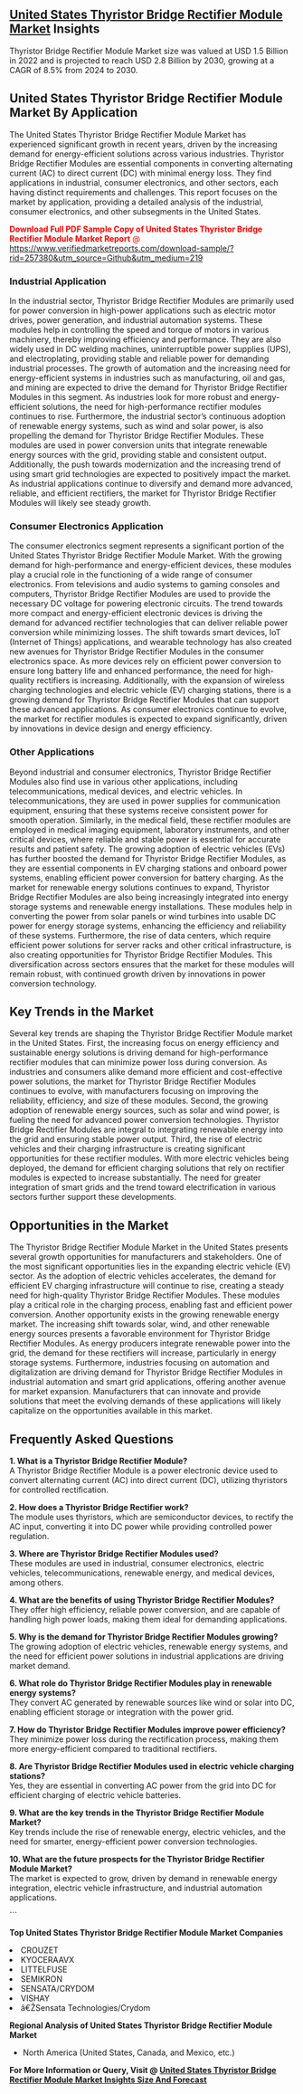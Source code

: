 <h2><a href="https://www.verifiedmarketreports.com/download-sample/?rid=257380&amp;utm_source=Github&amp;utm_medium=219" target="_blank">United States Thyristor Bridge Rectifier Module Market</a> Insights</h2><p>Thyristor Bridge Rectifier Module Market size was valued at USD 1.5 Billion in 2022 and is projected to reach USD 2.8 Billion by 2030, growing at a CAGR of 8.5% from 2024 to 2030.</p><p> <h2>United States Thyristor Bridge Rectifier Module Market By Application</h2> The United States Thyristor Bridge Rectifier Module Market has experienced significant growth in recent years, driven by the increasing demand for energy-efficient solutions across various industries. Thyristor Bridge Rectifier Modules are essential components in converting alternating current (AC) to direct current (DC) with minimal energy loss. They find applications in industrial, consumer electronics, and other sectors, each having distinct requirements and challenges. This report focuses on the market by application, providing a detailed analysis of the industrial, consumer electronics, and other subsegments in the United States. <p><span class=""><span style="color: #ff0000;"><strong>Download Full PDF Sample Copy of United States Thyristor Bridge Rectifier Module Market Report</strong> @ </span><a href="https://www.verifiedmarketreports.com/download-sample/?rid=257380&amp;utm_source=Github&amp;utm_medium=219" target="_blank">https://www.verifiedmarketreports.com/download-sample/?rid=257380&amp;utm_source=Github&amp;utm_medium=219</a></span></p> <h3>Industrial Application</h3> In the industrial sector, Thyristor Bridge Rectifier Modules are primarily used for power conversion in high-power applications such as electric motor drives, power generation, and industrial automation systems. These modules help in controlling the speed and torque of motors in various machinery, thereby improving efficiency and performance. They are also widely used in DC welding machines, uninterruptible power supplies (UPS), and electroplating, providing stable and reliable power for demanding industrial processes. The growth of automation and the increasing need for energy-efficient systems in industries such as manufacturing, oil and gas, and mining are expected to drive the demand for Thyristor Bridge Rectifier Modules in this segment. As industries look for more robust and energy-efficient solutions, the need for high-performance rectifier modules continues to rise. Furthermore, the industrial sector’s continuous adoption of renewable energy systems, such as wind and solar power, is also propelling the demand for Thyristor Bridge Rectifier Modules. These modules are used in power conversion units that integrate renewable energy sources with the grid, providing stable and consistent output. Additionally, the push towards modernization and the increasing trend of using smart grid technologies are expected to positively impact the market. As industrial applications continue to diversify and demand more advanced, reliable, and efficient rectifiers, the market for Thyristor Bridge Rectifier Modules will likely see steady growth. <h3>Consumer Electronics Application</h3> The consumer electronics segment represents a significant portion of the United States Thyristor Bridge Rectifier Module Market. With the growing demand for high-performance and energy-efficient devices, these modules play a crucial role in the functioning of a wide range of consumer electronics. From televisions and audio systems to gaming consoles and computers, Thyristor Bridge Rectifier Modules are used to provide the necessary DC voltage for powering electronic circuits. The trend towards more compact and energy-efficient electronic devices is driving the demand for advanced rectifier technologies that can deliver reliable power conversion while minimizing losses. The shift towards smart devices, IoT (Internet of Things) applications, and wearable technology has also created new avenues for Thyristor Bridge Rectifier Modules in the consumer electronics space. As more devices rely on efficient power conversion to ensure long battery life and enhanced performance, the need for high-quality rectifiers is increasing. Additionally, with the expansion of wireless charging technologies and electric vehicle (EV) charging stations, there is a growing demand for Thyristor Bridge Rectifier Modules that can support these advanced applications. As consumer electronics continue to evolve, the market for rectifier modules is expected to expand significantly, driven by innovations in device design and energy efficiency. <h3>Other Applications</h3> Beyond industrial and consumer electronics, Thyristor Bridge Rectifier Modules also find use in various other applications, including telecommunications, medical devices, and electric vehicles. In telecommunications, they are used in power supplies for communication equipment, ensuring that these systems receive consistent power for smooth operation. Similarly, in the medical field, these rectifier modules are employed in medical imaging equipment, laboratory instruments, and other critical devices, where reliable and stable power is essential for accurate results and patient safety. The growing adoption of electric vehicles (EVs) has further boosted the demand for Thyristor Bridge Rectifier Modules, as they are essential components in EV charging stations and onboard power systems, enabling efficient power conversion for battery charging. As the market for renewable energy solutions continues to expand, Thyristor Bridge Rectifier Modules are also being increasingly integrated into energy storage systems and renewable energy installations. These modules help in converting the power from solar panels or wind turbines into usable DC power for energy storage systems, enhancing the efficiency and reliability of these systems. Furthermore, the rise of data centers, which require efficient power solutions for server racks and other critical infrastructure, is also creating opportunities for Thyristor Bridge Rectifier Modules. This diversification across sectors ensures that the market for these modules will remain robust, with continued growth driven by innovations in power conversion technology. <h2>Key Trends in the Market</h2> Several key trends are shaping the Thyristor Bridge Rectifier Module market in the United States. First, the increasing focus on energy efficiency and sustainable energy solutions is driving demand for high-performance rectifier modules that can minimize power loss during conversion. As industries and consumers alike demand more efficient and cost-effective power solutions, the market for Thyristor Bridge Rectifier Modules continues to evolve, with manufacturers focusing on improving the reliability, efficiency, and size of these modules. Second, the growing adoption of renewable energy sources, such as solar and wind power, is fueling the need for advanced power conversion technologies. Thyristor Bridge Rectifier Modules are integral to integrating renewable energy into the grid and ensuring stable power output. Third, the rise of electric vehicles and their charging infrastructure is creating significant opportunities for these rectifier modules. With more electric vehicles being deployed, the demand for efficient charging solutions that rely on rectifier modules is expected to increase substantially. The need for greater integration of smart grids and the trend toward electrification in various sectors further support these developments. <h2>Opportunities in the Market</h2> The Thyristor Bridge Rectifier Module Market in the United States presents several growth opportunities for manufacturers and stakeholders. One of the most significant opportunities lies in the expanding electric vehicle (EV) sector. As the adoption of electric vehicles accelerates, the demand for efficient EV charging infrastructure will continue to rise, creating a steady need for high-quality Thyristor Bridge Rectifier Modules. These modules play a critical role in the charging process, enabling fast and efficient power conversion. Another opportunity exists in the growing renewable energy market. The increasing shift towards solar, wind, and other renewable energy sources presents a favorable environment for Thyristor Bridge Rectifier Modules. As energy producers integrate renewable power into the grid, the demand for these rectifiers will increase, particularly in energy storage systems. Furthermore, industries focusing on automation and digitalization are driving demand for Thyristor Bridge Rectifier Modules in industrial automation and smart grid applications, offering another avenue for market expansion. Manufacturers that can innovate and provide solutions that meet the evolving demands of these applications will likely capitalize on the opportunities available in this market. <h2>Frequently Asked Questions</h2> <p><strong>1. What is a Thyristor Bridge Rectifier Module?</strong><br> A Thyristor Bridge Rectifier Module is a power electronic device used to convert alternating current (AC) into direct current (DC), utilizing thyristors for controlled rectification.</p> <p><strong>2. How does a Thyristor Bridge Rectifier work?</strong><br> The module uses thyristors, which are semiconductor devices, to rectify the AC input, converting it into DC power while providing controlled power regulation.</p> <p><strong>3. Where are Thyristor Bridge Rectifier Modules used?</strong><br> These modules are used in industrial, consumer electronics, electric vehicles, telecommunications, renewable energy, and medical devices, among others.</p> <p><strong>4. What are the benefits of using Thyristor Bridge Rectifier Modules?</strong><br> They offer high efficiency, reliable power conversion, and are capable of handling high power loads, making them ideal for demanding applications.</p> <p><strong>5. Why is the demand for Thyristor Bridge Rectifier Modules growing?</strong><br> The growing adoption of electric vehicles, renewable energy systems, and the need for efficient power solutions in industrial applications are driving market demand.</p> <p><strong>6. What role do Thyristor Bridge Rectifier Modules play in renewable energy systems?</strong><br> They convert AC generated by renewable sources like wind or solar into DC, enabling efficient storage or integration with the power grid.</p> <p><strong>7. How do Thyristor Bridge Rectifier Modules improve power efficiency?</strong><br> They minimize power loss during the rectification process, making them more energy-efficient compared to traditional rectifiers.</p> <p><strong>8. Are Thyristor Bridge Rectifier Modules used in electric vehicle charging stations?</strong><br> Yes, they are essential in converting AC power from the grid into DC for efficient charging of electric vehicle batteries.</p> <p><strong>9. What are the key trends in the Thyristor Bridge Rectifier Module Market?</strong><br> Key trends include the rise of renewable energy, electric vehicles, and the need for smarter, energy-efficient power conversion technologies.</p> <p><strong>10. What are the future prospects for the Thyristor Bridge Rectifier Module Market?</strong><br> The market is expected to grow, driven by demand in renewable energy integration, electric vehicle infrastructure, and industrial automation applications.</p> ```</p><p><strong>Top United States Thyristor Bridge Rectifier Module Market Companies</strong></p><div data-test-id=""><p><li>CROUZET</li><li> KYOCERAAVX</li><li> LITTELFUSE</li><li> SEMIKRON</li><li> SENSATA/CRYDOM</li><li> VISHAY</li><li> â€ŽSensata Technologies/Crydom</li></p><div><strong>Regional Analysis of&nbsp;United States Thyristor Bridge Rectifier Module Market</strong></div><ul><li dir="ltr"><p dir="ltr">North America&nbsp;(United States, Canada, and Mexico, etc.)</p></li></ul><p><strong>For More Information or Query, Visit @&nbsp;</strong><strong><a href="https://www.verifiedmarketreports.com/product/thyristor-bridge-rectifier-module-market/?utm_source=Github&amp;utm_medium=219" target="_blank">United States Thyristor Bridge Rectifier Module Market Insights Size And Forecast</a></strong></p></div>
